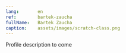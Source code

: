 ```yaml
---
lang:       en
ref:        bartek-zaucha
fullName:   Bartek Zaucha
caption:    assets/images/scratch-class.png
---
```


Profile description to come
